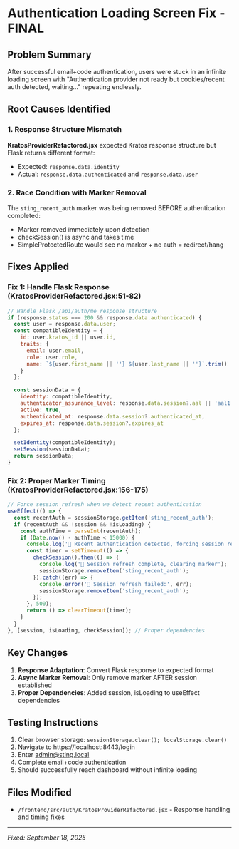 # Authentication Loading Screen Fix - FINAL

## Problem Summary
After successful email+code authentication, users were stuck in an infinite loading screen with "Authentication provider not ready but cookies/recent auth detected, waiting..." repeating endlessly.

## Root Causes Identified

### 1. Response Structure Mismatch
**KratosProviderRefactored.jsx** expected Kratos response structure but Flask returns different format:
- Expected: `response.data.identity`
- Actual: `response.data.authenticated` and `response.data.user`

### 2. Race Condition with Marker Removal
The `sting_recent_auth` marker was being removed BEFORE authentication completed:
- Marker removed immediately upon detection
- checkSession() is async and takes time
- SimpleProtectedRoute would see no marker + no auth = redirect/hang

## Fixes Applied

### Fix 1: Handle Flask Response (KratosProviderRefactored.jsx:51-82)
```javascript
// Handle Flask /api/auth/me response structure
if (response.status === 200 && response.data.authenticated) {
  const user = response.data.user;
  const compatibleIdentity = {
    id: user.kratos_id || user.id,
    traits: {
      email: user.email,
      role: user.role,
      name: `${user.first_name || ''} ${user.last_name || ''}`.trim() || user.username
    }
  };

  const sessionData = {
    identity: compatibleIdentity,
    authenticator_assurance_level: response.data.session?.aal || 'aal1',
    active: true,
    authenticated_at: response.data.session?.authenticated_at,
    expires_at: response.data.session?.expires_at
  };

  setIdentity(compatibleIdentity);
  setSession(sessionData);
  return sessionData;
}
```

### Fix 2: Proper Marker Timing (KratosProviderRefactored.jsx:156-175)
```javascript
// Force session refresh when we detect recent authentication
useEffect(() => {
  const recentAuth = sessionStorage.getItem('sting_recent_auth');
  if (recentAuth && !session && !isLoading) {
    const authTime = parseInt(recentAuth);
    if (Date.now() - authTime < 15000) {
      console.log('🔄 Recent authentication detected, forcing session refresh');
      const timer = setTimeout(() => {
        checkSession().then(() => {
          console.log('🔄 Session refresh complete, clearing marker');
          sessionStorage.removeItem('sting_recent_auth');
        }).catch((err) => {
          console.error('🔄 Session refresh failed:', err);
          sessionStorage.removeItem('sting_recent_auth');
        });
      }, 500);
      return () => clearTimeout(timer);
    }
  }
}, [session, isLoading, checkSession]); // Proper dependencies
```

## Key Changes
1. **Response Adaptation**: Convert Flask response to expected format
2. **Async Marker Removal**: Only remove marker AFTER session established
3. **Proper Dependencies**: Added session, isLoading to useEffect dependencies

## Testing Instructions
1. Clear browser storage: `sessionStorage.clear(); localStorage.clear()`
2. Navigate to https://localhost:8443/login
3. Enter admin@sting.local
4. Complete email+code authentication
5. Should successfully reach dashboard without infinite loading

## Files Modified
- `/frontend/src/auth/KratosProviderRefactored.jsx` - Response handling and timing fixes

---
*Fixed: September 18, 2025*